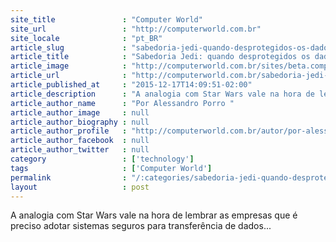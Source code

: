 ```yaml
---
site_title               : "Computer World"
site_url                 : "http://computerworld.com.br"
site_locale              : "pt_BR"
article_slug             : "sabedoria-jedi-quando-desprotegidos-os-dados-estao-em-perigo-voce-esta"
article_title            : "Sabedoria Jedi: quando desprotegidos os dados estão, em perigo você está"
article_image            : "http://computerworld.com.br/sites/beta.computerworld.com.br/files/news_articles/yoda_star_wars.jpg"
article_url              : "http://computerworld.com.br/sabedoria-jedi-quando-desprotegidos-os-dados-estao-em-perigo-voce-esta"
article_published_at     : "2015-12-17T14:09:51-02:00"
article_description      : "A analogia com Star Wars vale na hora de lembrar as empresas que é preciso adotar sistemas seguros para transferência de dados..."
article_author_name      : "Por Alessandro Porro "
article_author_image     : null
article_author_biography : null
article_author_profile   : "http://computerworld.com.br/autor/por-alessandro-porro"
article_author_facebook  : null
article_author_twitter   : null
category                 : ['technology']
tags                     : ['Computer World']
permalink                : "/:categories/sabedoria-jedi-quando-desprotegidos-os-dados-estao-em-perigo-voce-esta/"
layout                   : post
---
```


A analogia com Star Wars vale na hora de lembrar as empresas que é preciso adotar sistemas seguros para transferência de dados...
